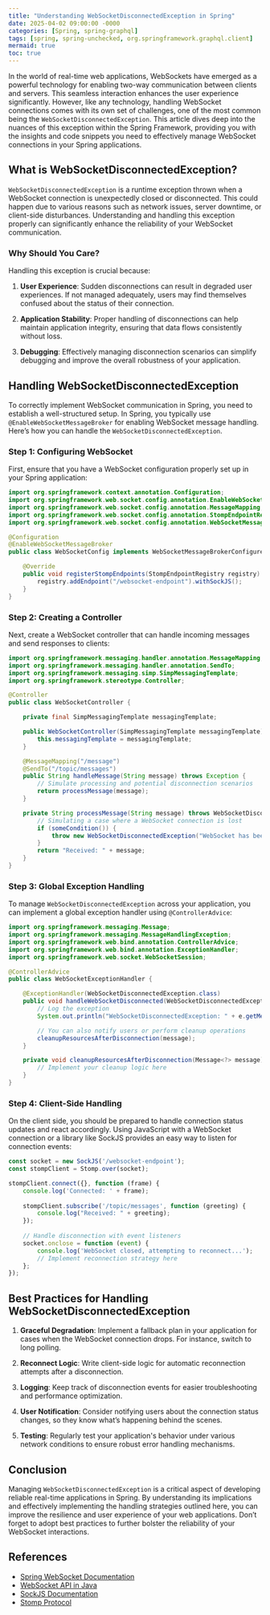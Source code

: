 ```yaml
---
title: "Understanding WebSocketDisconnectedException in Spring"
date: 2025-04-02 09:00:00 -0000
categories: [Spring, spring-graphql]
tags: [spring, spring-unchecked, org.springframework.graphql.client]
mermaid: true
toc: true
---
```



In the world of real-time web applications, WebSockets have emerged as a powerful technology for enabling two-way communication between clients and servers. This seamless interaction enhances the user experience significantly. However, like any technology, handling WebSocket connections comes with its own set of challenges, one of the most common being the `WebSocketDisconnectedException`. This article dives deep into the nuances of this exception within the Spring Framework, providing you with the insights and code snippets you need to effectively manage WebSocket connections in your Spring applications.

## What is WebSocketDisconnectedException?

`WebSocketDisconnectedException` is a runtime exception thrown when a WebSocket connection is unexpectedly closed or disconnected. This could happen due to various reasons such as network issues, server downtime, or client-side disturbances. Understanding and handling this exception properly can significantly enhance the reliability of your WebSocket communication.

### Why Should You Care?

Handling this exception is crucial because:

1. **User Experience**: Sudden disconnections can result in degraded user experiences. If not managed adequately, users may find themselves confused about the status of their connection.

2. **Application Stability**: Proper handling of disconnections can help maintain application integrity, ensuring that data flows consistently without loss.

3. **Debugging**: Effectively managing disconnection scenarios can simplify debugging and improve the overall robustness of your application.

## Handling WebSocketDisconnectedException

To correctly implement WebSocket communication in Spring, you need to establish a well-structured setup. In Spring, you typically use `@EnableWebSocketMessageBroker` for enabling WebSocket message handling. Here’s how you can handle the `WebSocketDisconnectedException`.

### Step 1: Configuring WebSocket

First, ensure that you have a WebSocket configuration properly set up in your Spring application:

```java
import org.springframework.context.annotation.Configuration;
import org.springframework.web.socket.config.annotation.EnableWebSocketMessageBroker;
import org.springframework.web.socket.config.annotation.MessageMapping;
import org.springframework.web.socket.config.annotation.StompEndpointRegistry;
import org.springframework.web.socket.config.annotation.WebSocketMessageBrokerConfigurer;

@Configuration
@EnableWebSocketMessageBroker
public class WebSocketConfig implements WebSocketMessageBrokerConfigurer {

    @Override
    public void registerStompEndpoints(StompEndpointRegistry registry) {
        registry.addEndpoint("/websocket-endpoint").withSockJS();
    }
}
```

### Step 2: Creating a Controller

Next, create a WebSocket controller that can handle incoming messages and send responses to clients:

```java
import org.springframework.messaging.handler.annotation.MessageMapping;
import org.springframework.messaging.handler.annotation.SendTo;
import org.springframework.messaging.simp.SimpMessagingTemplate;
import org.springframework.stereotype.Controller;

@Controller
public class WebSocketController {

    private final SimpMessagingTemplate messagingTemplate;

    public WebSocketController(SimpMessagingTemplate messagingTemplate) {
        this.messagingTemplate = messagingTemplate;
    }

    @MessageMapping("/message")
    @SendTo("/topic/messages")
    public String handleMessage(String message) throws Exception {
        // Simulate processing and potential disconnection scenarios
        return processMessage(message);
    }

    private String processMessage(String message) throws WebSocketDisconnectedException {
        // Simulating a case where a WebSocket connection is lost
        if (someCondition()) {
            throw new WebSocketDisconnectedException("WebSocket has been disconnected");
        }
        return "Received: " + message;
    }
}
```

### Step 3: Global Exception Handling

To manage `WebSocketDisconnectedException` across your application, you can implement a global exception handler using `@ControllerAdvice`:

```java
import org.springframework.messaging.Message;
import org.springframework.messaging.MessageHandlingException;
import org.springframework.web.bind.annotation.ControllerAdvice;
import org.springframework.web.bind.annotation.ExceptionHandler;
import org.springframework.web.socket.WebSocketSession;

@ControllerAdvice
public class WebSocketExceptionHandler {

    @ExceptionHandler(WebSocketDisconnectedException.class)
    public void handleWebSocketDisconnected(WebSocketDisconnectedException e, Message<?> message) {
        // Log the exception
        System.out.println("WebSocketDisconnectedException: " + e.getMessage());

        // You can also notify users or perform cleanup operations
        cleanupResourcesAfterDisconnection(message);
    }

    private void cleanupResourcesAfterDisconnection(Message<?> message) {
        // Implement your cleanup logic here
    }
}
```

### Step 4: Client-Side Handling

On the client side, you should be prepared to handle connection status updates and react accordingly. Using JavaScript with a WebSocket connection or a library like SockJS provides an easy way to listen for connection events:

```javascript
const socket = new SockJS('/websocket-endpoint');
const stompClient = Stomp.over(socket);

stompClient.connect({}, function (frame) {
    console.log('Connected: ' + frame);
    
    stompClient.subscribe('/topic/messages', function (greeting) {
        console.log("Received: " + greeting);
    });
    
    // Handle disconnection with event listeners
    socket.onclose = function (event) {
        console.log('WebSocket closed, attempting to reconnect...');
        // Implement reconnection strategy here
    };
});
```

## Best Practices for Handling WebSocketDisconnectedException

1. **Graceful Degradation**: Implement a fallback plan in your application for cases when the WebSocket connection drops. For instance, switch to long polling.

2. **Reconnect Logic**: Write client-side logic for automatic reconnection attempts after a disconnection.

3. **Logging**: Keep track of disconnection events for easier troubleshooting and performance optimization.

4. **User Notification**: Consider notifying users about the connection status changes, so they know what’s happening behind the scenes.

5. **Testing**: Regularly test your application's behavior under various network conditions to ensure robust error handling mechanisms.

## Conclusion

Managing `WebSocketDisconnectedException` is a critical aspect of developing reliable real-time applications in Spring. By understanding its implications and effectively implementing the handling strategies outlined here, you can improve the resilience and user experience of your web applications. Don’t forget to adopt best practices to further bolster the reliability of your WebSocket interactions.

## References

- [Spring WebSocket Documentation](https://docs.spring.io/spring-framework/docs/current/reference/html/web.html#websocket)
- [WebSocket API in Java](https://www.baeldung.com/spring-websockets)
- [SockJS Documentation](https://sockjs.github.io/sockjs-client/)
- [Stomp Protocol](https://stomp.github.io/)